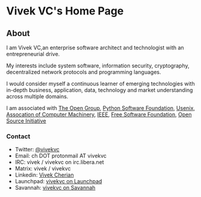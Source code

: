 # Vivek VC's Home Page

## About

I am Vivek VC,an enterprise software architect and technologist with an entrepreneurial drive. 

My interests include system software, information security, cryptography, decentralized network protocols and programming languages. 

I would consider myself a continuous learner of emerging technologies with in-depth business, application, data, technology and market understanding across multiple domains.

I am associated with [The Open Group](https://https://www.opengroup.org/), [Python Software Foundation](https://www.python.org/psf/), [Usenix](https://www.usenix.org), [Assocation of Computer Machinery](https://acm.org), [IEEE](https://www.ieee.org), [Free Software Foundation](https://fsf.org), [Open Source Initiative](https://opensource.org)


### Contact

- Twitter: [@vivekvc](https://www.twitter.com/vivekvc)
- Email: ch DOT protonmail AT vivekvc
- IRC: vivek / vivekvc on irc.libera.net
- Matrix:  vivek / vivekvc
- Linkedin: [Vivek Cherian](https://www.linkedin.com/in/vivekvc)
- Launchpad: [vivekvc on Launchpad](https://launchpad.net/~vivekvc)
- Savannah: [vivekvc on Savannah](https://savannah.gnu.org/users/vivekvc)
